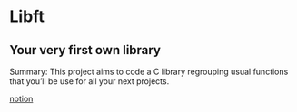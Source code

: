 # Libft

## Your very first own library


Summary: This project aims to code a C library regrouping usual functions that you’ll
be use for all your next projects.

[notion](https://iodized-sailfish-b0c.notion.site/Libft-465972716dbe4e8ebdce69962bc27265)

